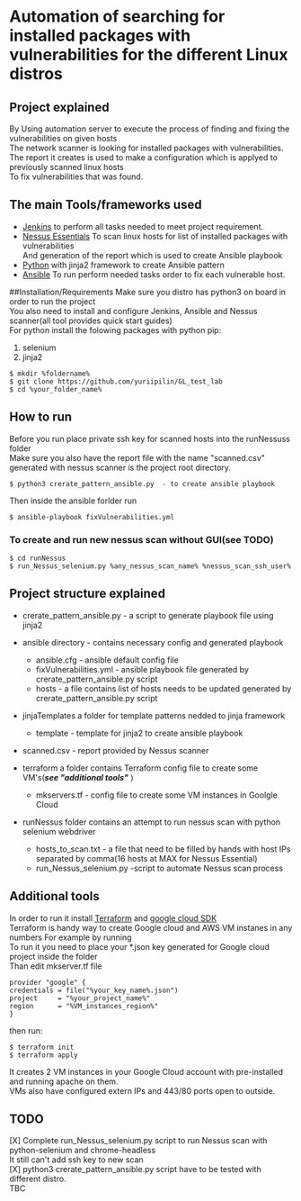  
# Automation of searching for installed packages with vulnerabilities for the different Linux distros

## Project explained
By Using  automation server to execute the process of finding and fixing the vulnerabilities on given hosts<br>
The network scanner is looking for installed packages with vulnerabilities.<br> The report it creates is used to make a configuration which is applyed to previously scanned linux hosts<br> To fix vulnerabilities that was found.
## The main Tools/frameworks used
* [Jenkins](https://www.jenkins.io/) to perform all tasks needed to meet project requirement.
* [Nessus Essentials](https://www.tenable.com/) To scan linux hosts for list of installed packages with vulnerabilities<br> And generation of the report which is used to create Ansible playbook
* [Python](https://www.python.org/) with jinja2 framework to create Ansible pattern
* [Ansible](https://www.ansible.com/) To run perform needed tasks order to fix each vulnerable host.

##Installation/Requirements 
Make sure you distro has python3 on board
in order to run the project<br> You also need to install and configure Jenkins, Ansible and Nessus scanner(all tool provides quick start guides)<br>
For python install the folowing packages with python pip:<br>
1. selenium <br>
2. jinja2 <br>

```shell
$ mkdir %foldername%
$ git clone https://github.com/yuriipilin/GL_test_lab
$ cd %your_folder_name%
```

## How to run
Before you run place private ssh key for scanned hosts into the runNessuss folder<br>
Make sure you also have the report file with the name "scanned.csv" generated with nessus scanner is the project root directory.<br>

```shell
$ python3 crerate_pattern_ansible.py  - to create ansible playbook
```
Then inside the ansible forlder run <br>

```shell
$ ansible-playbook fixVulnerabilities.yml
```

### To create and run new nessus scan without GUI(see TODO)
```shell
$ cd runNessus
$ run_Nessus_selenium.py %any_nessus_scan_name% %nessus_scan_ssh_user%
```

## Project structure explained
* crerate_pattern_ansible.py - a script to generate playbook file using jinja2
* ansible directory - contains necessary config and generated playbook
  * ansible.cfg - ansible default config file
  * fixVulnerabilities.yml - ansible playbook file generated by crerate_pattern_ansible.py script
  * hosts - a file contains list of hosts needs to be updated generated by crerate_pattern_ansible.py script

* jinjaTemplates a folder for template patterns nedded to jinja framework
  * template - template for jinja2 to create ansible playbook

* scanned.csv - report provided by Nessus scanner
* terraform a folder contains Terraform config file to create some VM's(***see "additional tools"*** )
  *  mkservers.tf - config file to create some VM instances in Goolgle Cloud

* runNessus folder contains an attempt to run nessus scan with python selenium webdriver
  *  hosts_to_scan.txt - a file that need to be filled by hands with host IPs separated by comma(16 hosts at MAX for Nessus Essential)
  *  run_Nessus_selenium.py  -script to automate Nessus scan process

## Additional tools
 In order to run it install [Terraform](https://www.terraform.io/) and [google cloud SDK](https://cloud.google.com/sdk/docs/install)<br>
 Terraform is handy way to create Google cloud and AWS VM instanes in any numbers
 For example by running<br>
 To run it you need to place your *.json key generated for Google cloud project inside the folder<br>
 Than edit mkserver.tf file

 ```
 provider "google" {
 credentials = file("%your_key_name%.json")
 project     = "%your_project_name%"
 region      = "%VM_instances_region%"
}
 
 ``` 
 
 
  then run:

 ```shell
$ terraform init
$ terraform apply
```

It creates 2 VM instances in your Google Cloud account with pre-installed and running apache on them.<br> VMs also have configured extern IPs and 443/80 ports open to outside.

## TODO
[X] Complete  run_Nessus_selenium.py script to run Nessus scan with python-selenium and chrome-headless<br> It still can't add ssh key to new scan <br>
[X] python3 crerate_pattern_ansible.py script have to be tested with different distro.<br>
TBC